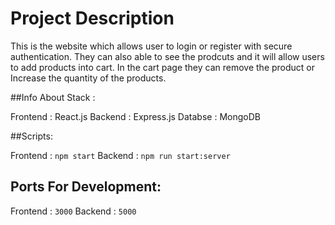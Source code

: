 # Project Description

This is the website which allows user to login or register with secure authentication. They can also able to see the prodcuts and it will allow users to add products into cart. In the cart page they can remove the product or Increase the quantity of the products.

##Info About Stack :

Frontend : React.js
Backend : Express.js
Databse : MongoDB


##Scripts:

Frontend : `npm start`
Backend : `npm run start:server`

## Ports For Development:

Frontend : `3000`
Backend : `5000`
